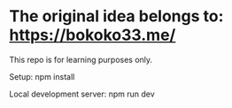 # The original idea belongs to: https://bokoko33.me/

This repo is for learning purposes only.

Setup:
npm install

Local development server:
npm run dev
